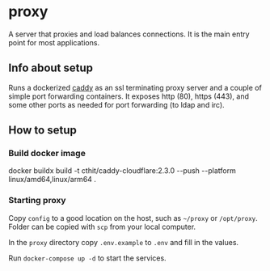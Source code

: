 # proxy

A server that proxies and load balances connections. It is the main entry point for most applications.

## Info about setup

Runs a dockerized [caddy](https://caddyserver.com/) as an ssl terminating proxy server and a couple of simple port forwarding containers. It exposes http (80), https (443), and some other ports as needed for port forwarding (to ldap and irc).

## How to setup

### Build docker image

docker buildx build -t cthit/caddy-cloudflare:2.3.0 --push --platform linux/amd64,linux/arm64 .

### Starting proxy

Copy `config` to a good location on the host, such as `~/proxy` or `/opt/proxy`. Folder can be copied with `scp` from your local computer.

In the `proxy` directory copy `.env.example` to `.env` and fill in the values.

Run `docker-compose up -d` to start the services.
